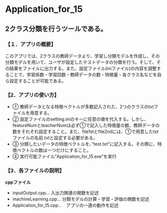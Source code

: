 # Application_for_15
## 2クラス分類を行うツールである。

### 【１．アプリの概要】
このアプリでは、2クラスの教師データより、学習し分類モデルを作成し、その分類モデルを用いて、ユーザが設定したテストデータの分類を行う。そして、その結果をファイルに出力する。また、設定ファイル(iniファイル)の内容を調整することで、学習係数・学習回数・教師データの数・特徴量・各クラス名などを自ら設定することが可能である。


### 【2．アプリの使い方】
- ①	教師データとなる特徴ベクトルが多数記入された、2つのクラスのtxtファイルを用意する。
- ②	設定ファイルのsetting.iniのキーに任意の値を代入する。しかし、featureNumとteacherNumは必ず①で記入した特徴量の数、教師データの数をそれぞれ設定すること。また、file1stとfile2ndには、①で用意したtxtファイルの名前.txtと設定する必要がある。
- ③	分類したいデータの特徴ベクトルを、”test.txt”に記入する。その際に、特徴ベクトルの数は一つだけにすること。
- ④	実行可能ファイル”Application_for_15.exe”を実行


### 【3．各ファイルの説明】
**cppファイル**
- inputOutput.cpp… 入出力関連の関数を記述
- machineLearning.cpp… 分類モデルの計算・学習・評価の関数を記述
- Application_for_15.cpp…　アプリの一連の動作を記述
